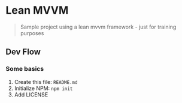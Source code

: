 # Lean MVVM

> Sample project using a lean mvvm framework - just for training purposes

## Dev Flow

### Some basics

1. Create this file: ```README.md```
2. Initialize NPM: ```npm init```
3. Add LICENSE
